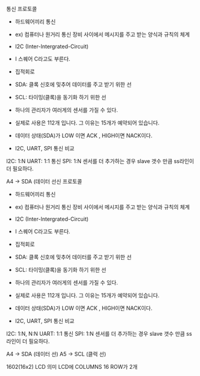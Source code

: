 통신 프로토콜
- 하드웨어끼리 통신
- ex) 컴퓨터나 원거리 통신 장비 사이에서 메시지를 주고 받는 양식과 규칙의 체계

- I2C (Inter-Intergrated-Circuit)
- I 스퀘어 C라고도 부른다.
- 집적회로
- SDA: 클록 신호에 밎추어 데이터를 주고 받기 위한 선
- SCL: 타이밍(클록)을 동기화 하기 위한 선

- 하나의 관리자가 여러게의 센서를 가질 수 있다.
- 실제로 사용은 112개 입니다. 그 이유는 15개가 예약되어 있습니다.
- 데이터 상태(SDA)가 LOW 이면 ACK , HIGH이면 NACK이다.

- I2C, UART, SPI 통신 비교

I2C: 1:N
UART: 1:1 통신
SPI: 1:N 센서를 더 추가하는 경우 slave 갯수 만큼  ss라인이 더 필요하다.


A4 -> SDA (데이터 선신 프로토콜
- 하드웨어끼리 통신
- ex) 컴퓨터나 원거리 통신 장비 사이에서 메시지를 주고 받는 양식과 규칙의 체계

- I2C (Inter-Intergrated-Circuit)
- I 스퀘어 C라고도 부른다.
- 집적회로
- SDA: 클록 신호에 밎추어 데이터를 주고 받기 위한 선
- SCL: 타이밍(클록)을 동기화 하기 위한 선

- 하나의 관리자가 여러게의 센서를 가질 수 있다.
- 실제로 사용은 112개 입니다. 그 이유는 15개가 예약되어 있습니다.
- 데이터 상태(SDA)가 LOW 이면 ACK , HIGH이면 NACK이다.

- I2C, UART, SPI 통신 비교

I2C: 1:N, N:N
UART: 1:1 통신
SPI: 1:N 센서를 더 추가하는 경우 slave 갯수 만큼  ss라인이 더 필요하다.

A4 -> SDA (데이터 선)
A5 -> SCL (클럭 선)

1602(16x2) LCD 의미
LCD에 COLUMNS 16
ROW가 2개



